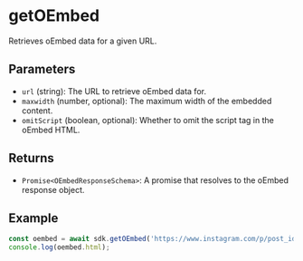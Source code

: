 # getOEmbed

Retrieves oEmbed data for a given URL.

## Parameters

- `url` (string): The URL to retrieve oEmbed data for.
- `maxwidth` (number, optional): The maximum width of the embedded content.
- `omitScript` (boolean, optional): Whether to omit the script tag in the oEmbed HTML.

## Returns

- `Promise<OEmbedResponseSchema>`: A promise that resolves to the oEmbed response object.

## Example

```typescript
const oembed = await sdk.getOEmbed('https://www.instagram.com/p/post_id/');
console.log(oembed.html);
```